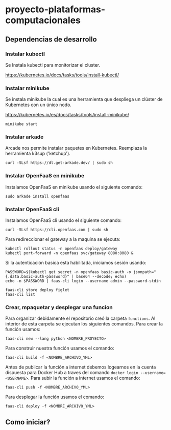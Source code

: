 # proyecto-plataformas-computacionales

## Dependencias de desarrollo

### Instalar kubectl
Se Instala kubectl para monitorizar el cluster.

https://kubernetes.io/docs/tasks/tools/install-kubectl/

### Instalar minikube
Se instala minikube la cual es una herramienta que despliega un clúster de Kubernetes con un único nodo.

https://kubernetes.io/es/docs/tasks/tools/install-minikube/

```
minikube start
```

### Instalar arkade

Arcade nos permite instalar paquetes en Kubernetes. Reemplaza la herramienta k3sup ('ketchup').

```
curl -SLsf https://dl.get-arkade.dev/ | sudo sh
```

### Instalar OpenFaaS en minikube

Instalamos OpenFaaS en minikube usando el siguiente comando:

```
sudo arkade install openfaas
```

### Instalar OpenFaaS cli

Instalamos OpenFaaS cli usando el siguiente comando:

```
curl -SLsf https://cli.openfaas.com | sudo sh
```

Para redireccionar el gateway a la maquina se ejecuta:

```
kubectl rollout status -n openfaas deploy/gateway
kubectl port-forward -n openfaas svc/gateway 8080:8080 &
```

Si la autenticación basica esta habilitada, iniciamos sesión usando:

```
PASSWORD=$(kubectl get secret -n openfaas basic-auth -o jsonpath="{.data.basic-auth-password}" | base64 --decode; echo)
echo -n $PASSWORD | faas-cli login --username admin --password-stdin

faas-cli store deploy figlet
faas-cli list
```

### Crear, mpaquetar y desplegar una funcion

Para organizar debidamente el repositorio creó la carpeta `functions`. Al interior de esta carpeta se ejecutan los siguientes comandos. Para crear la función usamos:

```
faas-cli new --lang python <NOMBRE_PROYECTO>
```

Para construir nuestra función usamos el comando:

```
faas-cli build -f <NOMBRE_ARCHIVO_YML>
```

Antes de publicar la función a internet debemos logearnos en la cuenta dispuesta para Docker Hub a traves del comando `docker login --username=<USERNAME>`. Para subir la función a internet usamos el comando:

```
faas-cli push -f <NOMBRE_ARCHIVO_YML>
```

Para desplegar la función usamos el comando:
```
faas-cli deploy -f <NOMBRE_ARCHIVO_YML>
```

## Como iniciar? 





